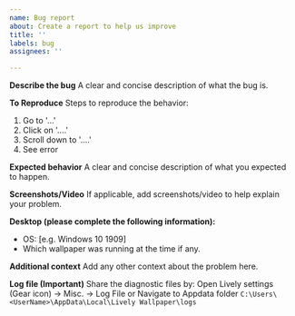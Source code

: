 ```yaml
---
name: Bug report
about: Create a report to help us improve
title: ''
labels: bug
assignees: ''

---
```


<!-- 
I ACKNOWLEDGE THE FOLLOWING BEFORE PROCEEDING:
1. Issue may be deleted if it is not following the template
2. Only post one issue per one bug report
3. Try not to make duplicates issues, do a quick search before posting
4. Add a title that describes the issue clearly
5. Check the wiki to see if the question is already answered:
https://github.com/rocksdanister/lively/wiki/Common-Problems
--->

**Describe the bug**
A clear and concise description of what the bug is.

**To Reproduce**
Steps to reproduce the behavior:
1. Go to '...'
2. Click on '....'
3. Scroll down to '....'
4. See error

**Expected behavior**
A clear and concise description of what you expected to happen.

**Screenshots/Video**
If applicable, add screenshots/video to help explain your problem.

**Desktop (please complete the following information):**
 - OS: [e.g. Windows 10 1909]
- Which wallpaper was running at the time if any.

**Additional context**
Add any other context about the problem here.

**Log file (Important)**
Share the diagnostic files by:
Open Lively settings (Gear icon) -> Misc. -> Log File
or 
Navigate to Appdata folder `C:\Users\<UserName>\AppData\Local\Lively Wallpaper\logs`
